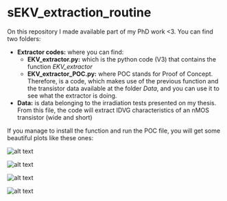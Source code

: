 # sEKV_extraction_routine

On this repository I made available part of my PhD work <3.
You can find two folders:
  - **Extractor codes:** where you can find:
      - **EKV_extractor.py:** which is the python code (V3) that contains the function *EKV_extractor*
      - **EKV_extractor_POC.py:** where POC stands for Proof of Concept. Therefore, is a code, which makes use of the previous function and the transistor data available at the folder *Data*, and you can use it to see what the extractor is doing.
  - **Data:** is data belonging to the irradiation tests presented on my thesis. From this file, the code will extract IDVG characteristics of an nMOS transistor (wide and short)

If you manage to install the function and run the POC file, you will get some beautiful plots like these ones:


![alt text](https://github.com/ADMDXD/sEKV_extraction_routine/Plots/extraction_step0102.jpg?raw=true)

![alt text](https://github.com/ADMDXD/sEKV_extraction_routine/Plots/extraction_step03.jpg?raw=true)

![alt text](https://github.com/ADMDXD/sEKV_extraction_routine/Plots/extraction_step04.jpg?raw=true)

![alt text](https://github.com/ADMDXD/sEKV_extraction_routine/Plots/extraction_step05.jpg?raw=true)
